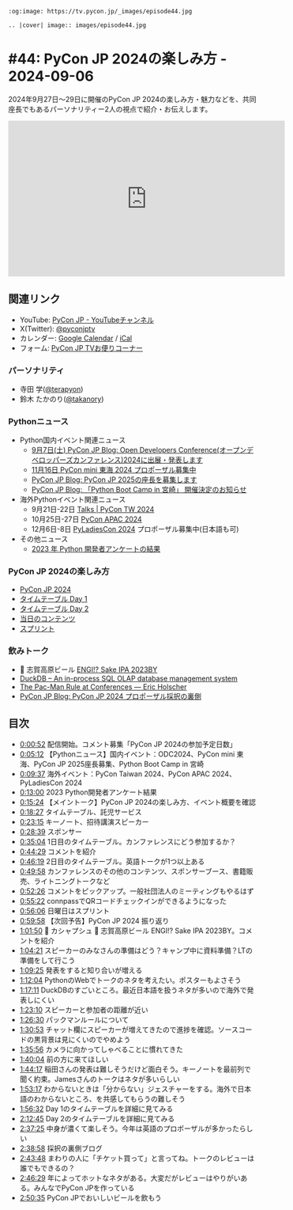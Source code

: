 ```{eval-rst}
:og:image: https://tv.pycon.jp/_images/episode44.jpg

.. |cover| image:: images/episode44.jpg
```

# #44: PyCon JP 2024の楽しみ方 - 2024-09-06

2024年9月27日〜29日に開催のPyCon JP 2024の楽しみ方・魅力などを、共同座長でもあるパーソナリティー2人の視点で紹介・お伝えします。

<iframe width="560" height="315" src="https://www.youtube.com/embed/oInTxYmSh-8?si=3-yhfBjyqpcd6wuT" title="YouTube video player" frameborder="0" allow="accelerometer; autoplay; clipboard-write; encrypted-media; gyroscope; picture-in-picture; web-share" referrerpolicy="strict-origin-when-cross-origin" allowfullscreen></iframe>

## 関連リンク

* YouTube: [PyCon JP - YouTubeチャンネル](https://www.youtube.com/user/PyConJP)
* X(Twitter): [@pyconjptv](https://twitter.com/pyconjptv)
* カレンダー: [Google Calendar](https://calendar.google.com/calendar/embed?src=tv%40pycon.jp&ctz=Asia%2FTokyo&mode=AGENDA) / [iCal](https://calendar.google.com/calendar/ical/tv%40pycon.jp/public/basic.ics)
* フォーム: [PyCon JP TVお便りコーナー](https://docs.google.com/forms/d/e/1FAIpQLSfvL4cKteAaG_czTXjofR83owyjXekG9GNDGC6-jRZCb_2HRw/viewform)

### パーソナリティ

* 寺田 学([@terapyon](https://twitter.com))
* 鈴木 たかのり([@takanory](https://twitter.com/takanory))

### Pythonニュース

* Python国内イベント関連ニュース
  * [9月7日(土) PyCon JP Blog: Open Developers Conference(オープンデベロッパーズカンファレンス)2024に出展・発表します](https://pyconjp.blogspot.com/2024/08/pycamp-caravan-odc-2024.html)
  * [11月16日 PyCon mini 東海 2024 プロポーザル募集中](https://tokai.pycon.jp/2024/)
  * [PyCon JP Blog: PyCon JP 2025の座長を募集します](https://pyconjp.blogspot.com/2024/08/call-for-pyconjp.html)
  * [PyCon JP Blog: 「Python Boot Camp in 宮崎」 開催決定のお知らせ](https://pyconjp.blogspot.com/2024/08/pycamp-in-miyazaki.html)
* 海外Pythonイベント関連ニュース
  * 9月21日-22日 [Talks | PyCon TW 2024](https://tw.pycon.org/2024/en-us/conference/talks)
  * 10月25日-27日 [PyCon APAC 2024](https://2024-apac.pycon.id/)
  * 12月6日-8日 [PyLadiesCon 2024](https://conference.pyladies.com/) プロポーザル募集中(日本語も可)
* その他ニュース
  * [2023 年 Python 開発者アンケートの結果](https://lp.jetbrains.com/ja-jp/python-developers-survey-2023/)

### PyCon JP 2024の楽しみ方

* [PyCon JP 2024](https://2024.pycon.jp/ja)
* [タイムテーブル Day 1](https://2024.pycon.jp/ja/timetable/day1)
* [タイムテーブル Day 2](https://2024.pycon.jp/ja/timetable/day2)
* [当日のコンテンツ](https://2024.pycon.jp/ja/contents)
* [スプリント](https://2024.pycon.jp/ja/sprint)

### 飲みトーク

* 🍺 志賀高原ビール [ENGI!? Sake IPA 2023BY](https://tamamura-honten.co.jp/?pid=181686887)
* [DuckDB – An in-process SQL OLAP database management system](https://duckdb.org/)
* [The Pac-Man Rule at Conferences — Eric Holscher](https://www.ericholscher.com/blog/2017/aug/2/pacman-rule-conferences/)
* [PyCon JP Blog: PyCon JP 2024 プロポーザル採択の裏側](https://pyconjp.blogspot.com/2024/08/2024-behinde-selection.html)

## 目次

* [0:00:52](https://www.youtube.com/watch?v=oInTxYmSh-8&t=52s) 配信開始。コメント募集「PyCon JP 2024の参加予定日数」
* [0:05:12](https://www.youtube.com/watch?v=oInTxYmSh-8&t=312s) 【Pythonニュース】国内イベント：ODC2024、PyCon mini 東海、PyCon JP 2025座長募集、Python Boot Camp in 宮崎
* [0:09:37](https://www.youtube.com/watch?v=oInTxYmSh-8&t=577s) 海外イベント：PyCon Taiwan 2024、PyCon APAC 2024、PyLadiesCon 2024
* [0:13:00](https://www.youtube.com/watch?v=oInTxYmSh-8&t=780s) 2023 Python開発者アンケート結果
* [0:15:24](https://www.youtube.com/watch?v=oInTxYmSh-8&t=924s) 【メイントーク】PyCon JP 2024の楽しみ方、イベント概要を確認
* [0:18:27](https://www.youtube.com/watch?v=oInTxYmSh-8&t=1107s) タイムテーブル、託児サービス
* [0:23:15](https://www.youtube.com/watch?v=oInTxYmSh-8&t=1395s) キーノート、招待講演スピーカー
* [0:28:39](https://www.youtube.com/watch?v=oInTxYmSh-8&t=1719s) スポンサー
* [0:35:04](https://www.youtube.com/watch?v=oInTxYmSh-8&t=2104s) 1日目のタイムテーブル。カンファレンスにどう参加するか？
* [0:44:29](https://www.youtube.com/watch?v=oInTxYmSh-8&t=2669s) コメントを紹介
* [0:46:19](https://www.youtube.com/watch?v=oInTxYmSh-8&t=2779s) 2日目のタイムテーブル。英語トークが1つ以上ある
* [0:49:58](https://www.youtube.com/watch?v=oInTxYmSh-8&t=2998s) カンファレンスのその他のコンテンツ、スポンサーブース、書籍販売、ライトニングトークなど
* [0:52:26](https://www.youtube.com/watch?v=oInTxYmSh-8&t=3146s) コメントをピックアップ。一般社団法人のミーティングもやるはず
* [0:55:22](https://www.youtube.com/watch?v=oInTxYmSh-8&t=3322s) connpassでQRコードチェックインができるようになった
* [0:56:06](https://www.youtube.com/watch?v=oInTxYmSh-8&t=3366s) 日曜日はスプリント
* [0:59:58](https://www.youtube.com/watch?v=oInTxYmSh-8&t=3598s) 【次回予告】PyCon JP 2024 振り返り
* [1:01:50](https://www.youtube.com/watch?v=oInTxYmSh-8&t=3710s) 🍻 カシャプシュ 🍺 志賀高原ビール ENGI!? Sake IPA 2023BY。コメントを紹介
* [1:04:21](https://www.youtube.com/watch?v=oInTxYmSh-8&t=3861s) スピーカーのみなさんの準備はどう？キャンプ中に資料準備？LTの準備をして行こう
* [1:09:25](https://www.youtube.com/watch?v=oInTxYmSh-8&t=4165s) 発表をすると知り合いが増える
* [1:12:04](https://www.youtube.com/watch?v=oInTxYmSh-8&t=4324s) PythonのWebでトークのネタを考えたい。ポスターもよさそう
* [1:17:11](https://www.youtube.com/watch?v=oInTxYmSh-8&t=4631s) DuckDBのすごいところ。最近日本語を扱うネタが多いので海外で発表しにくい
* [1:23:10](https://www.youtube.com/watch?v=oInTxYmSh-8&t=4990s) スピーカーと参加者の距離が近い
* [1:26:30](https://www.youtube.com/watch?v=oInTxYmSh-8&t=5190s) パックマンルールについて
* [1:30:53](https://www.youtube.com/watch?v=oInTxYmSh-8&t=5453s) チャット欄にスピーカーが増えてきたので進捗を確認。ソースコードの黒背景は見にくいのでやめよう
* [1:35:56](https://www.youtube.com/watch?v=oInTxYmSh-8&t=5756s) カメラに向かってしゃべることに慣れてきた
* [1:40:04](https://www.youtube.com/watch?v=oInTxYmSh-8&t=6004s) 前の方に来てほしい
* [1:44:17](https://www.youtube.com/watch?v=oInTxYmSh-8&t=6257s) 稲田さんの発表は難しそうだけど面白そう。キーノートを最前列で聞く約束。Jamesさんのトークはネタが多いらしい
* [1:53:17](https://www.youtube.com/watch?v=oInTxYmSh-8&t=6797s) わからないときは「分からない」ジェスチャーをする。海外で日本語のわからないところ、を共感してもらうの難しそう
* [1:56:32](https://www.youtube.com/watch?v=oInTxYmSh-8&t=6992s) Day 1のタイムテーブルを詳細に見てみる
* [2:12:45](https://www.youtube.com/watch?v=oInTxYmSh-8&t=7965s) Day 2のタイムテーブルを詳細に見てみる
* [2:37:25](https://www.youtube.com/watch?v=oInTxYmSh-8&t=9445s) 中身が濃くて楽しそう。今年は英語のプロポーザルが多かったらしい
* [2:38:58](https://www.youtube.com/watch?v=oInTxYmSh-8&t=9538s) 採択の裏側ブログ
* [2:43:48](https://www.youtube.com/watch?v=oInTxYmSh-8&t=9828s) まわりの人に「チケット買って」と言ってね。トークのレビューは誰でもできるの？
* [2:46:29](https://www.youtube.com/watch?v=oInTxYmSh-8&t=9989s) 年によってホットなネタがある。大変だがレビューはやりがいある。みんなでPyCon JPを作っている
* [2:50:35](https://www.youtube.com/watch?v=oInTxYmSh-8&t=10235s) PyCon JPでおいしいビールを飲もう

